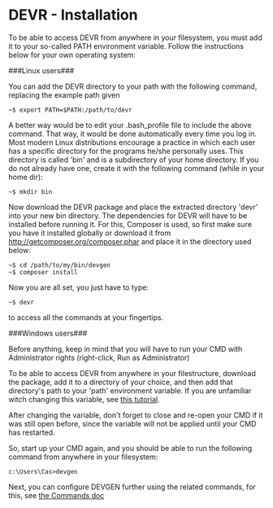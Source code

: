 DEVR - Installation
========================================================================================================================

To be able to access DEVR from anywhere in your filesystem, you must add it to your so-called PATH environment variable.
Follow the instructions below for your own operating system:


###Linux users###

You can add the DEVR directory to your path with the following command, replacing the example path given

``~$ export PATH=$PATH:/path/to/devr``

A better way would be to edit your .bash_profile file to include the above command. That way, it would be done
automatically every time you log in. Most modern Linux distributions encourage a practice in which each user has a
specific directory for the programs he/she personally uses. This directory is called 'bin' and is a subdirectory of
your home directory. If you do not already have one, create it with the following command (while in your home dir):

``~$ mkdir bin``

Now download the DEVR package and place the extracted directory 'devr' into your new bin directory.
The dependencies for DEVR will have to be installed before running it. For this, Composer is used, so first make sure
you have it installed globally or download it from http://getcomposer.org/composer.phar and place it in the directory
used below:

```
~$ cd /path/to/my/bin/devgen
~$ composer install
```

Now you are all set, you just have to type:

``~$ devr``

to access all the commands at your fingertips.


###Windows users###

Before anything, keep in mind that you will have to run your CMD with Administrator rights (right-click, Run as Administrator)

To be able to access DEVR from anywhere in your filestructure, download the package, add it to a directory of your choice,
and then add that directory's path to your 'path' environment variable. If you are unfamiliar witch changing this variable,
see [this tutorial](http://www.computerhope.com/issues/ch000549.htm#0).

After changing the variable, don't forget to close and re-open your CMD if it was still open before, since the variable
will not be applied until your CMD has restarted.

So, start up your CMD again, and you should be able to run the following command from anywhere in your filesystem:

``c:\Users\Cas>devgen``


Next, you can configure DEVGEN further using the related commands, for this, see [the Commands doc](3-Commands.md)
